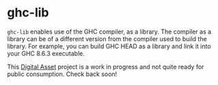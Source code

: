 # ghc-lib

`ghc-lib` enables use of the GHC compiler, as a library. The compiler as a library can be of a different version from the compiler used to build the library. For example, you can build GHC HEAD as a library and link it into your GHC 8.6.3 executable.

This [Digital Asset](https://www.digitalasset.com) project is a work in progress and not quite ready for public consumption. Check back soon!
